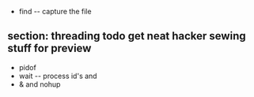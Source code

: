 


* find -- capture the file



## section: threading **todo get neat hacker sewing stuff for preview**
* pidof
* wait -- process id's and 
* & and nohup
